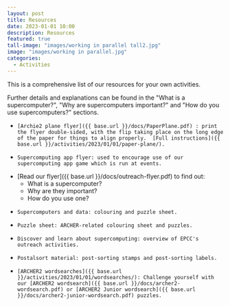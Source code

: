 ```yaml
---
layout: post
title: Resources
date: 2023-01-01 10:00
description: Resources
featured: true
tall-image: "images/working in parallel tall2.jpg"
image: "images/working in parallel.jpg"
categories: 
  - Activities
---
```



This is a comprehensive list of our resources for your own activities.

Further details and explanations can be found in the "What is a supercomputer?", "Why are supercomputers important?" and "How do you use supercomputers?" sections.

-     [Archie2 plane flyer]({{ base.url }}/docs/PaperPlane.pdf) : print the flyer double-sided, with the flip taking place on the long edge of the paper for things to align properly.  [Full instructions]({{ base.url }}/activities/2023/01/01/paper-plane/).
-     Supercomputing app flyer: used to encourage use of our supercomputing app game which is run at events.
-  [Read our flyer]({{ base.url }}/docs/outreach-flyer.pdf) to find out: 
    - What is a supercomputer? 
    - Why are they important?  
    - How do you use one? 
-     Supercomputers and data: colouring and puzzle sheet.
-     Puzzle sheet: ARCHER-related colouring sheet and puzzles.
-     Discover and learn about supercomputing: overview of EPCC's outreach activities.
-     Postalsort material: post-sorting stamps and post-sorting labels.
-     [ARCHER2 wordsearches]({{ base.url }}/activities/2023/01/01/wordsearches/): Challenge yourself with our [ARCHER2 wordsearch]({{ base.url }}/docs/archer2-wordsearch.pdf) or [ARCHER2 Junior wordsearch]({{ base.url }}/docs/archer2-junior-wordsearch.pdf) puzzles.
